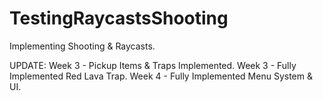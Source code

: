 # TestingRaycastsShooting
 Implementing Shooting & Raycasts.

UPDATE:
Week 3 - Pickup Items & Traps Implemented.
Week 3 - Fully Implemented Red Lava Trap.
Week 4 - Fully Implemented Menu System & UI.
